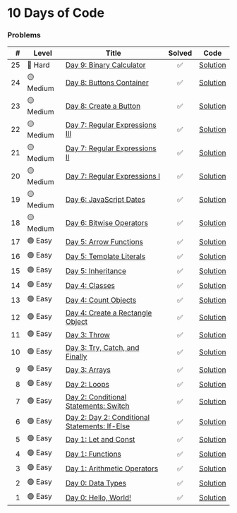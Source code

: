 # 10 Days of Code

### Problems

|  # |    Level  | Title                                      |       Solved       |           Code            |
|---:|------------|--------------------------------------------|:------------------:|:-------------------------:|
| 25 | 🔴 Hard   | [Day 9: Binary Calculator](https://www.hackerrank.com/challenges/js10-binary-calculator/problem) | :white_check_mark: | [Solution](Day-9/Binary-Calculator/index.html) |
| 24 | 🟡 Medium | [Day 8: Buttons Container](https://www.hackerrank.com/challenges/js10-buttons-container/problem) | :white_check_mark: | [Solution](Day-8/Button-Container/index.html) |
| 23 | 🟡 Medium | [Day 8: Create a Button](https://www.hackerrank.com/challenges/js10-create-a-button/problem) | :white_check_mark: | [Solution](Day-8/Create-Button/index.html) |
| 22 | 🟡 Medium | [Day 7: Regular Expressions III](https://www.hackerrank.com/challenges/js10-regexp-3/problem) | :white_check_mark: | [Solution](Day-7/RegExp-III.js) |
| 21 | 🟡 Medium | [Day 7: Regular Expressions II](https://www.hackerrank.com/challenges/js10-regexp-2/problem) | :white_check_mark: | [Solution](Day-7/RegExp-II.js) |
| 20 | 🟡 Medium | [Day 7: Regular Expressions I](https://www.hackerrank.com/challenges/js10-regexp-1/problem) | :white_check_mark: | [Solution](Day-7/RegExp-I.js) |
| 19 | 🟡 Medium | [Day 6: JavaScript Dates](https://www.hackerrank.com/challenges/js10-date/problem) | :white_check_mark: | [Solution](Day-6/JavaScript-Dates.js) |
| 18 | 🟡 Medium | [Day 6: Bitwise Operators](https://www.hackerrank.com/challenges/js10-bitwise/problem) | :white_check_mark: | [Solution](Day-6/Bitwise-Operators.js) |
| 17 | 🟢 Easy   | [Day 5: Arrow Functions](https://www.hackerrank.com/challenges/js10-arrows/problem) | :white_check_mark: | [Solution](Day-5/Arrow-Function.js) |
| 16 | 🟢 Easy   | [Day 5: Template Literals](https://www.hackerrank.com/challenges/js10-template-literals/problem) | :white_check_mark: | [Solution](Day-5/Template-Literals.js) |
| 15 | 🟢 Easy   | [Day 5: Inheritance](https://www.hackerrank.com/challenges/js10-inheritance/problem) | :white_check_mark: | [Solution](Day-5/Inheritance.js) |
| 14 | 🟢 Easy   | [Day 4: Classes](https://www.hackerrank.com/challenges/js10-class/problem) | :white_check_mark: | [Solution](Day-4/Classes.js) |
| 13 | 🟢 Easy   | [Day 4: Count Objects](https://www.hackerrank.com/challenges/js10-count-objects/problem) | :white_check_mark: | [Solution](Day-4/Count-Object.js) |
| 12 | 🟢 Easy   | [Day 4: Create a Rectangle Object](https://www.hackerrank.com/challenges/js10-objects/problem) | :white_check_mark: | [Solution](Day-4/Rectangle-Object.js) |
| 11 | 🟢 Easy   | [Day 3: Throw](https://www.hackerrank.com/challenges/js10-throw/problem) | :white_check_mark: | [Solution](Day-3/Throw.js) |
| 10 | 🟢 Easy   | [Day 3: Try, Catch, and Finally](https://www.hackerrank.com/challenges/js10-try-catch-and-finally/problem) | :white_check_mark: | [Solution](Day-3/Try-Catch-Finally.js) |
|  9 | 🟢 Easy   | [Day 3: Arrays](https://www.hackerrank.com/challenges/js10-arrays/problem) | :white_check_mark: | [Solution](Day-3/Array.js) |
|  8 | 🟢 Easy   | [Day 2: Loops](https://www.hackerrank.com/challenges/js10-loops/problem) | :white_check_mark: | [Solution](Day-2/Loop.js) |
|  7 | 🟢 Easy   | [Day 2: Conditional Statements: Switch](https://www.hackerrank.com/challenges/js10-switch/problem) | :white_check_mark: | [Solution](Day-2/Switch.js) |
|  6 | 🟢 Easy   | [Day 2: Day 2: Conditional Statements: If-Else](https://www.hackerrank.com/challenges/js10-if-else/problem) | :white_check_mark: | [Solution](Day-2/If-Else.js) |
|  5 | 🟢 Easy   | [Day 1: Let and Const](https://www.hackerrank.com/challenges/js10-let-and-const/problem) | :white_check_mark: | [Solution](Day-1/Let-Const-Variable.js) |
|  4 | 🟢 Easy   | [Day 1: Functions](https://www.hackerrank.com/challenges/js10-function/problem) | :white_check_mark: | [Solution](Day-1/Function.js) |
|  3 | 🟢 Easy   | [Day 1: Arithmetic Operators](https://www.hackerrank.com/challenges/js10-arithmetic-operators/problem) | :white_check_mark: | [Solution](Day-1/Arithmetic-Operator.js) |
|  2 | 🟢 Easy   | [Day 0: Data Types](https://www.hackerrank.com/challenges/js10-data-types/problem) | :white_check_mark: | [Solution](Day-0/Data-Type.js) |
|  1 | 🟢 Easy   | [Day 0: Hello, World!](https://www.hackerrank.com/challenges/js10-hello-world/problem) | :white_check_mark: | [Solution](Day-0/Hello-World.js) |
